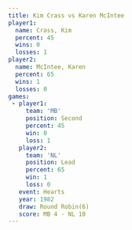 ```yaml
---
title: Kim Crass vs Karen McIntee
player1:              
  name: Crass, Kim    
  percent: 45         
  wins: 0             
  losses: 1           
player2:              
  name: McIntee, Karen
  percent: 65         
  wins: 1             
  losses: 0           
games:
 - player1:          
     team: 'MB'      
     position: Second
     percent: 45     
     win: 0          
     loss: 1         
   player2:        
     team: 'NL'    
     position: Lead
     percent: 65   
     win: 1        
     loss: 0       
   event: Hearts       
   year: 1982          
   draw: Round Robin(6)
   score: MB 4 - NL 10 
---
```

